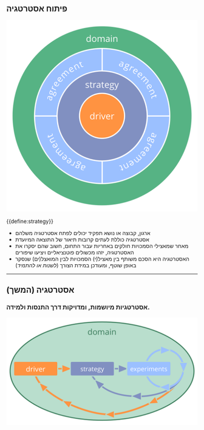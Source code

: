 ## פיתוח אסטרטגיה

![right,fit](img/driver-domain/driver-strategy-agreements-domain.png)

{{define:strategy}}

- ארגון, קבוצה או נושא תפקיד יכולים לפתח אסטרטגיה משלהם
- אסטרטגיה כוללת לעתים קרובות תיאור של התוצאה המיועדת
- מאחר שמאצילי הסמכויות חולקים באחריות עבור התחום, חשוב שהם יסקרו את האסטרטגיה, יזהו מכשולים פוטנציאליים ויציעו שיפורים 
- האסטרטגיה היא הסכם משותף בין מאציל(י) הסמכויות לבין המואצל(ים) שנסקר באופן שוטף, ומעודכן במידת הצורך (*לשנות או להתמיד*)

* * *

## אסטרטגיה (המשך)

### אסטרטגיות מיושמות, ומדויקות דרך התנסות ולמידה.

![right,fit](img/evolution/domain-driver-strategy-exeriments.png)